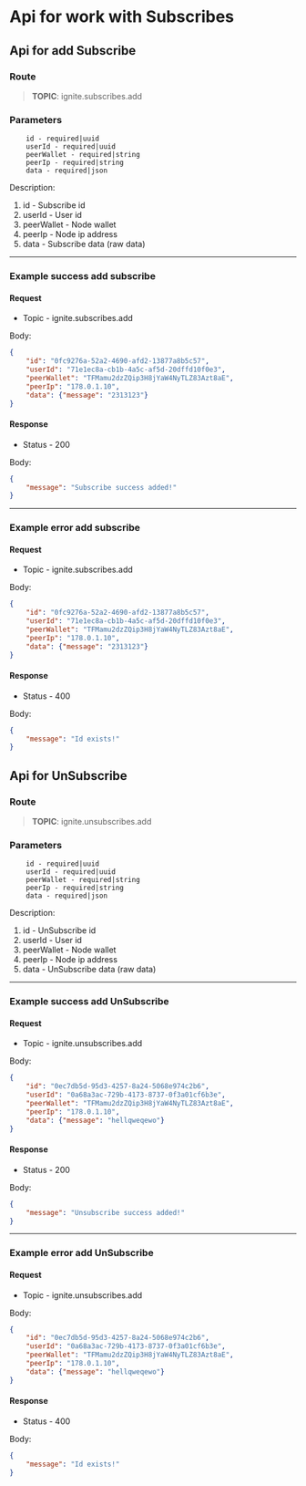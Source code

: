 # Api for work with Subscribes

## Api for add Subscribe

### Route
> **TOPIC**: ignite.subscribes.add

### Parameters
```
    id - required|uuid
    userId - required|uuid
    peerWallet - required|string
    peerIp - required|string
    data - required|json
```

Description:
1. id - Subscribe id
2. userId - User id
3. peerWallet - Node wallet
4. peerIp - Node ip address
5. data - Subscribe data (raw data)
---------------------------------------------------------
### Example success add subscribe

#### Request 

* Topic - ignite.subscribes.add

Body:
```json
{
	"id": "0fc9276a-52a2-4690-afd2-13877a8b5c57",
	"userId": "71e1ec8a-cb1b-4a5c-af5d-20dffd10f0e3",
	"peerWallet": "TFMamu2dzZQip3H8jYaW4NyTLZ83Azt8aE",
	"peerIp": "178.0.1.10",
	"data": {"message": "2313123"}
}
``` 

#### Response
* Status - 200

Body:
```json
{
    "message": "Subscribe success added!"
}
``` 
---------------------------------------------------------
### Example error add subscribe

#### Request 

* Topic - ignite.subscribes.add

Body:
```json
{
	"id": "0fc9276a-52a2-4690-afd2-13877a8b5c57",
	"userId": "71e1ec8a-cb1b-4a5c-af5d-20dffd10f0e3",
	"peerWallet": "TFMamu2dzZQip3H8jYaW4NyTLZ83Azt8aE",
	"peerIp": "178.0.1.10",
	"data": {"message": "2313123"}
}
``` 

#### Response
* Status - 400

Body:
```json
{
	"message": "Id exists!"
}
``` 

## Api for UnSubscribe

### Route
> **TOPIC**: ignite.unsubscribes.add

### Parameters
```
    id - required|uuid
    userId - required|uuid
    peerWallet - required|string
    peerIp - required|string
    data - required|json
```

Description:
1. id - UnSubscribe id
2. userId - User id
3. peerWallet - Node wallet
4. peerIp - Node ip address
5. data - UnSubscribe data (raw data)
---------------------------------------------------------
### Example success add UnSubscribe

#### Request 

* Topic - ignite.unsubscribes.add

Body:
```json
{
	"id": "0ec7db5d-95d3-4257-8a24-5068e974c2b6",
	"userId": "0a68a3ac-729b-4173-8737-0f3a01cf6b3e",
	"peerWallet": "TFMamu2dzZQip3H8jYaW4NyTLZ83Azt8aE",
	"peerIp": "178.0.1.10",
	"data": {"message": "hellqweqewo"}
}
``` 

#### Response
* Status - 200

Body:
```json
{
    "message": "Unsubscribe success added!"
}
``` 
---------------------------------------------------------
### Example error add UnSubscribe

#### Request 

* Topic - ignite.unsubscribes.add

Body:
```json
{
	"id": "0ec7db5d-95d3-4257-8a24-5068e974c2b6",
	"userId": "0a68a3ac-729b-4173-8737-0f3a01cf6b3e",
	"peerWallet": "TFMamu2dzZQip3H8jYaW4NyTLZ83Azt8aE",
	"peerIp": "178.0.1.10",
	"data": {"message": "hellqweqewo"}
}
``` 

#### Response
* Status - 400

Body:
```json
{
	"message": "Id exists!"
}
``` 
